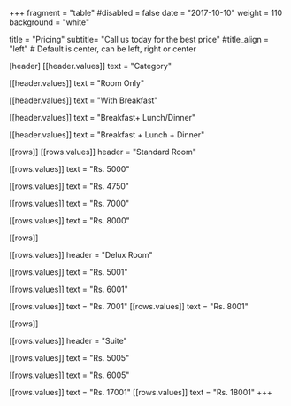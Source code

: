 +++
fragment = "table"
#disabled = false
date = "2017-10-10"
weight = 110
background = "white"

title = "Pricing"
subtitle= "Call us today for the best price"
#title_align = "left" # Default is center, can be left, right or center

[header]
  [[header.values]]
    text = "Category"

  [[header.values]]
    text = "Room Only"

  [[header.values]]
    text = "With Breakfast"

  [[header.values]]
    text = "Breakfast+ Lunch/Dinner"

  [[header.values]]
    text = "Breakfast + Lunch + Dinner"


[[rows]]
  [[rows.values]]
    header = "Standard Room"

  [[rows.values]]
    text = "Rs. 5000"

  [[rows.values]]
    text = "Rs. 4750"

  [[rows.values]]
    text = "Rs. 7000"

  [[rows.values]]
    text = "Rs. 8000"

[[rows]]

[[rows.values]]
    header = "Delux Room"

  [[rows.values]]
    text = "Rs. 5001"

  [[rows.values]]
    text = "Rs. 6001"

  [[rows.values]]
    text = "Rs. 7001"
  [[rows.values]]
    text = "Rs. 8001"
    
[[rows]]

 [[rows.values]]
    header = "Suite"

  [[rows.values]]
    text = "Rs. 5005"

  [[rows.values]]
    text = "Rs. 6005"

  [[rows.values]]
    text = "Rs. 17001"
  [[rows.values]]
    text = "Rs. 18001"
+++
